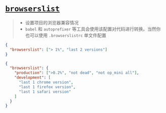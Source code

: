 # [`browserslist`]()

> - 设置项目的浏览器兼容情况
> - `babel` 和 `autoprefixer` 等工具会使用该配置对代码进行转换。当然你也可以使用 `.browserslistrc` 单文件配置

```json
{
  "browserslist": ["> 1%", "last 2 versions"]
}
```

```json
{
  "browserslist": {
    "production": [">0.2%", "not dead", "not op_mini all"],
    "development": [
      "last 1 chrome version",
      "last 1 firefox version",
      "last 1 safari version"
    ]
  }
}
```
